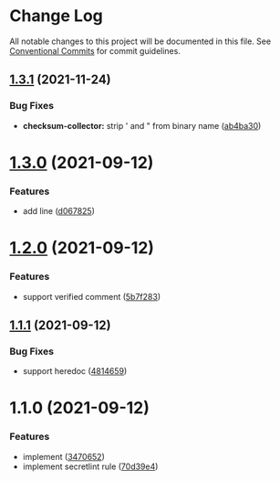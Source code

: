 # Change Log

All notable changes to this project will be documented in this file.
See [Conventional Commits](https://conventionalcommits.org) for commit guidelines.

## [1.3.1](https://github.com/pkgdeps/unverified-checksum-checker/compare/v1.3.0...v1.3.1) (2021-11-24)


### Bug Fixes

* **checksum-collector:** strip ' and " from binary name ([ab4ba30](https://github.com/pkgdeps/unverified-checksum-checker/commit/ab4ba30a1c0b4068293cf9e69075e6f13d6f8b66))





# [1.3.0](https://github.com/pkgdeps/unverified-checksum-checker/compare/v1.2.1...v1.3.0) (2021-09-12)


### Features

* add line ([d067825](https://github.com/pkgdeps/unverified-checksum-checker/commit/d0678252d4d52ada14905c88faf215920b7dcb49))





# [1.2.0](https://github.com/pkgdeps/unverified-checksum-checker/compare/v1.1.1...v1.2.0) (2021-09-12)


### Features

* support verified comment ([5b7f283](https://github.com/pkgdeps/unverified-checksum-checker/commit/5b7f283553d0a8162360cb6f25c39cb8bfab0fe8))





## [1.1.1](https://github.com/pkgdeps/unverified-checksum-checker/compare/v1.1.0...v1.1.1) (2021-09-12)


### Bug Fixes

* support heredoc ([4814659](https://github.com/pkgdeps/unverified-checksum-checker/commit/4814659adb18d9efc6b321e1dd5ece749710a06b))





# 1.1.0 (2021-09-12)


### Features

* implement ([3470652](https://github.com/pkgdeps/unverified-checksum-checker/commit/34706526c31d26000fd4ee923e6feca112b9961c))
* implement secretlint rule ([70d39e4](https://github.com/pkgdeps/unverified-checksum-checker/commit/70d39e41d98e37255692302653d2908ddedf307f))
